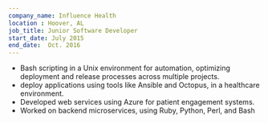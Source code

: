 ```yaml
---
company_name: Influence Health
location : Hoover, AL
job_title: Junior Software Developer
start_date: July 2015
end_date:  Oct. 2016
---
```


- Bash scripting in a Unix environment for automation, optimizing 
deployment and release processes across multiple projects. 
- deploy applications using tools like Ansible and Octopus, in a healthcare 
environment. 
- Developed web services using Azure for patient engagement systems. 
- Worked on backend microservices, using Ruby, Python, Perl, and Bash 